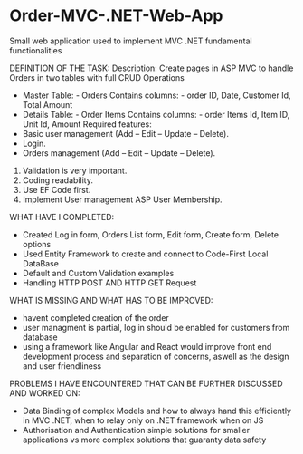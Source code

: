 # Order-MVC-.NET-Web-App
Small web application used to implement MVC .NET fundamental functionalities

DEFINITION OF THE TASK:
Description:
Create pages in ASP MVC to handle Orders in two tables with full CRUD Operations
- Master Table: - Orders
Contains columns: - order ID, Date, Customer Id, Total Amount
- Details Table: - Order Items
Contains columns: - order Items Id, Item ID, Unit Id, Amount
Required features:
- Basic user management (Add – Edit – Update – Delete).
- Login.
- Orders management (Add – Edit – Update – Delete).

1. Validation is very important.
2. Coding readability.
3. Use EF Code first.
4. Implement User management ASP User Membership.

WHAT HAVE I COMPLETED:
- Created Log in form, Orders List form, Edit form, Create form, Delete options
- Used Entity Framework to create and connect to Code-First Local DataBase
- Default and Custom Validation examples
- Handling HTTP POST AND HTTP GET Request

WHAT IS MISSING AND WHAT HAS TO BE IMPROVED:
- havent completed creation of the order
- user managment is partial, log in should be enabled for customers from database
- using a framework like Angular and React would improve front end development process and separation of concerns, aswell as the design and user friendliness


PROBLEMS I HAVE ENCOUNTERED THAT CAN BE FURTHER DISCUSSED AND WORKED ON:
- Data Binding of complex Models and how to always hand this efficiently in MVC .NET, when to relay only on .NET framework when on JS 
- Authorisation and Authentication simple solutions for smaller applications vs more complex solutions that guaranty data safety


